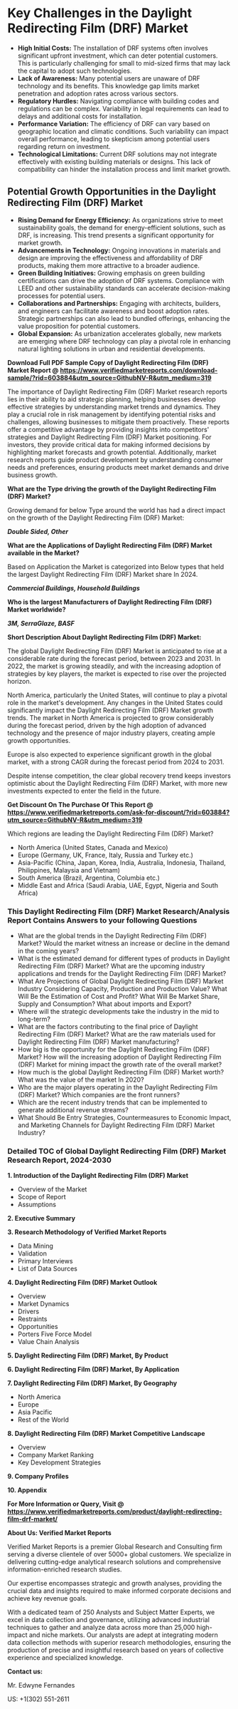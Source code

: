 <p class=""><h1>Key Challenges in the Daylight Redirecting Film (DRF) Market</h1><ul>    <li>        <strong>High Initial Costs:</strong> The installation of DRF systems often involves significant upfront investment, which can deter potential customers. This is particularly challenging for small to mid-sized firms that may lack the capital to adopt such technologies.    </li>    <li>        <strong>Lack of Awareness:</strong> Many potential users are unaware of DRF technology and its benefits. This knowledge gap limits market penetration and adoption rates across various sectors.    </li>    <li>        <strong>Regulatory Hurdles:</strong> Navigating compliance with building codes and regulations can be complex. Variability in legal requirements can lead to delays and additional costs for installation.    </li>    <li>        <strong>Performance Variation:</strong> The efficiency of DRF can vary based on geographic location and climatic conditions. Such variability can impact overall performance, leading to skepticism among potential users regarding return on investment.    </li>    <li>        <strong>Technological Limitations:</strong> Current DRF solutions may not integrate effectively with existing building materials or designs. This lack of compatibility can hinder the installation process and limit market growth.    </li></ul><h2>Potential Growth Opportunities in the Daylight Redirecting Film (DRF) Market</h1><ul>    <li>        <strong>Rising Demand for Energy Efficiency:</strong> As organizations strive to meet sustainability goals, the demand for energy-efficient solutions, such as DRF, is increasing. This trend presents a significant opportunity for market growth.    </li>    <li>        <strong>Advancements in Technology:</strong> Ongoing innovations in materials and design are improving the effectiveness and affordability of DRF products, making them more attractive to a broader audience.    </li>    <li>        <strong>Green Building Initiatives:</strong> Growing emphasis on green building certifications can drive the adoption of DRF systems. Compliance with LEED and other sustainability standards can accelerate decision-making processes for potential users.    </li>    <li>        <strong>Collaborations and Partnerships:</strong> Engaging with architects, builders, and engineers can facilitate awareness and boost adoption rates. Strategic partnerships can also lead to bundled offerings, enhancing the value proposition for potential customers.    </li>    <li>        <strong>Global Expansion:</strong> As urbanization accelerates globally, new markets are emerging where DRF technology can play a pivotal role in enhancing natural lighting solutions in urban and residential developments.    </li></ul></p><p class=""><strong>Download Full PDF Sample Copy of Daylight Redirecting Film (DRF) Market Report @ <a href="https://www.verifiedmarketreports.com/download-sample/?rid=603884&utm_source=GithubNV-R&utm_medium=319" target="_blank">https://www.verifiedmarketreports.com/download-sample/?rid=603884&utm_source=GithubNV-R&utm_medium=319</a></strong></p><p>The importance of&nbsp;Daylight Redirecting Film (DRF) Market research reports lies in their ability to aid strategic planning, helping businesses develop effective strategies by understanding market trends and dynamics. They play a crucial role in risk management by identifying potential risks and challenges, allowing businesses to mitigate them proactively. These reports offer a competitive advantage by providing insights into competitors' strategies and Daylight Redirecting Film (DRF) Market positioning. For investors, they provide critical data for making informed decisions by highlighting market forecasts and growth potential. Additionally, market research reports guide product development by understanding consumer needs and preferences, ensuring products meet market demands and drive business growth.</p><p><strong>What are the&nbsp;Type driving the growth of the Daylight Redirecting Film (DRF) Market?</strong></p><p id="" class="">Growing demand for below Type around the world has had a direct impact on the growth of the Daylight Redirecting Film (DRF) Market:</p><p class=""><em><strong>Double Sided, Other</strong></em></p><p class=""><strong>What are the&nbsp;Applications&nbsp;of Daylight Redirecting Film (DRF) Market available in the Market?</strong></p><p id="" class="">Based on Application the Market is categorized into Below types that held the largest Daylight Redirecting Film (DRF) Market share In 2024.</p><p class=""><em><strong>Commercial Buildings, Household Buildings</strong></em></p><p class=""><strong>Who is the largest Manufacturers of Daylight Redirecting Film (DRF) Market worldwide?</strong></p><p><em><strong>3M, SerraGlaze, BASF</strong></em></p><p id="" class=""><strong>Short Description About Daylight Redirecting Film (DRF) Market:</strong></p><p>The global Daylight Redirecting Film (DRF) Market is anticipated to rise at a considerable rate during the forecast period, between 2023 and 2031. In 2022, the market is growing steadily, and with the increasing adoption of strategies by key players, the market is expected to rise over the projected horizon.</p><p>North America, particularly the United States, will continue to play a pivotal role in the market's development. Any changes in the United States could significantly impact the Daylight Redirecting Film (DRF) Market growth trends. The market in North America is projected to grow considerably during the forecast period, driven by the high adoption of advanced technology and the presence of major industry players, creating ample growth opportunities.</p><p>Europe is also expected to experience significant growth in the global market, with a strong CAGR during the forecast period from 2024 to 2031.</p><p>Despite intense competition, the clear global recovery trend keeps investors optimistic about the Daylight Redirecting Film (DRF) Market, with more new investments expected to enter the field in the future.</p><p id="" class=""><strong>Get Discount On The Purchase Of This Report @ <a href="https://www.verifiedmarketreports.com/ask-for-discount/?rid=603884?utm_source=GithubNV-R&utm_medium=319" target="_blank">https://www.verifiedmarketreports.com/ask-for-discount/?rid=603884?utm_source=GithubNV-R&utm_medium=319</a></strong></p><p class="">Which regions are leading the Daylight Redirecting Film (DRF) Market?</p><ul><li>North America (United States, Canada and Mexico)</li><li>Europe (Germany, UK, France, Italy, Russia and Turkey etc.)</li><li>Asia-Pacific (China, Japan, Korea, India, Australia, Indonesia, Thailand, Philippines, Malaysia and Vietnam)</li><li>South America (Brazil, Argentina, Columbia etc.)</li><li>Middle East and Africa (Saudi Arabia, UAE, Egypt, Nigeria and South Africa)</li></ul><h3 id="" class="">This Daylight Redirecting Film (DRF) Market Research/Analysis Report Contains Answers to your following Questions</h3><ul><li>What are the global trends in the Daylight Redirecting Film (DRF) Market? Would the market witness an increase or decline in the demand in the coming years?</li><li>What is the estimated demand for different types of products in Daylight Redirecting Film (DRF) Market? What are the upcoming industry applications and trends for the Daylight Redirecting Film (DRF) Market?</li><li>What Are Projections of Global Daylight Redirecting Film (DRF) Market Industry Considering Capacity, Production and Production Value? What Will Be the Estimation of Cost and Profit? What Will Be Market Share, Supply and Consumption? What about imports and Export?</li><li>Where will the strategic developments take the industry in the mid to long-term?</li><li>What are the factors contributing to the final price of Daylight Redirecting Film (DRF) Market? What are the raw materials used for Daylight Redirecting Film (DRF) Market manufacturing?</li><li>How big is the opportunity for the Daylight Redirecting Film (DRF) Market? How will the increasing adoption of Daylight Redirecting Film (DRF) Market for mining impact the growth rate of the overall market?</li><li>How much is the global Daylight Redirecting Film (DRF) Market worth? What was the value of the market In 2020?</li><li>Who are the major players operating in the Daylight Redirecting Film (DRF) Market? Which companies are the front runners?</li><li>Which are the recent industry trends that can be implemented to generate additional revenue streams?</li><li>What Should Be Entry Strategies, Countermeasures to Economic Impact, and Marketing Channels for Daylight Redirecting Film (DRF) Market Industry?</li></ul><h3 id="" class="">Detailed TOC of Global Daylight Redirecting Film (DRF) Market Research Report, 2024-2030</h3><p id="" class=""><strong>1. Introduction of the Daylight Redirecting Film (DRF) Market</strong></p><ul><li>Overview of the Market</li><li>Scope of Report</li><li>Assumptions</li></ul><p id="" class=""><strong>2. Executive Summary</strong></p><p id="" class=""><strong>3. Research Methodology of Verified Market Reports</strong></p><ul><li>Data Mining</li><li>Validation</li><li>Primary Interviews</li><li>List of Data Sources</li></ul><p id="" class=""><strong>4. Daylight Redirecting Film (DRF) Market Outlook</strong></p><ul><li>Overview</li><li>Market Dynamics</li><li>Drivers</li><li>Restraints</li><li>Opportunities</li><li>Porters Five Force Model</li><li>Value Chain Analysis</li></ul><p id="" class=""><strong>5. Daylight Redirecting Film (DRF) Market, By Product</strong></p><p id="" class=""><strong>6. Daylight Redirecting Film (DRF) Market, By Application</strong></p><p id="" class=""><strong>7. Daylight Redirecting Film (DRF) Market, By Geography</strong></p><ul><li>North America</li><li>Europe</li><li>Asia Pacific</li><li>Rest of the World</li></ul><p id="" class=""><strong>8. Daylight Redirecting Film (DRF) Market Competitive Landscape</strong></p><ul><li>Overview</li><li>Company Market Ranking</li><li>Key Development Strategies</li></ul><p id="" class=""><strong>9. Company Profiles</strong></p><p id="" class=""><strong>10. Appendix</strong></p><p id="" class=""><strong>For More Information or Query, Visit @ <a href="https://www.verifiedmarketreports.com/product/daylight-redirecting-film-drf-market/" target="_blank">https://www.verifiedmarketreports.com/product/daylight-redirecting-film-drf-market/</a></strong></p><p id="" class=""><strong>About Us: Verified Market Reports</strong></p><p id="" class="">Verified Market Reports is a premier Global Research and Consulting firm serving a diverse clientele of over 5000+ global customers. We specialize in delivering cutting-edge analytical research solutions and comprehensive information-enriched research studies.</p><p id="" class="">Our expertise encompasses strategic and growth analyses, providing the crucial data and insights required to make informed corporate decisions and achieve key revenue goals.</p><p id="" class="">With a dedicated team of 250 Analysts and Subject Matter Experts, we excel in data collection and governance, utilizing advanced industrial techniques to gather and analyze data across more than 25,000 high-impact and niche markets. Our analysts are adept at integrating modern data collection methods with superior research methodologies, ensuring the production of precise and insightful research based on years of collective experience and specialized knowledge.</p><p id="" class=""><strong>Contact us:</strong></p><p id="" class="">Mr. Edwyne Fernandes</p><p id="" class="">US: +1(302) 551-2611</p>